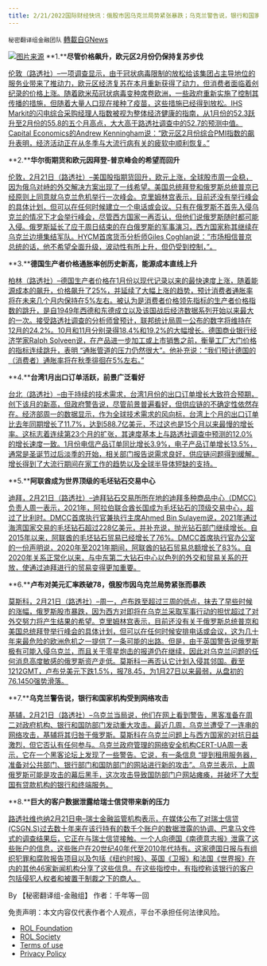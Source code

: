 ```yaml
---
title: 2/21/2022国际财经快讯：俄股市因乌克兰局势紧张暴跌；乌克兰警告说，银行和国家机构受到网络攻击
---
```

`秘密翻译组金融团队` [轉載自GNews](https://gnews.org/zh-hans/2042227/)

![](https://assets.gnews.org/wp-content/uploads/2022/02/图片1-100.png)[图片来源](https://www.reuters.com)
**1.****尽管价格飙升，欧元区2月份仍保持复苏步伐**

[伦敦（路透社）–一项调查显示，由于冠状病毒限制的放松给该集团占主导地位的服务业带来了推动力，欧元区经济复苏在本月重新获得了动力，但消费者面临着创纪录的价格上涨。随着欧米茄冠状病毒变种席卷欧洲，一些政府重新实施了控制其传播的措施，但随着大量人口现在接种了疫苗，这些措施已经得到放松。IHS Markit的闪电综合采购经理人指数被视为整体经济健康的指南，从1月份的52.3跃升至2月份的55.8的五个月高点，大大高于路透社调查中的52.7的预测中值。Capital Economics的Andrew Kenningham说：“欧元区2月份综合PMI指数的飙升表明，经济活动正在从冬季与大流行病有关的疲软中顺利恢复。”](https://www.oann.com/euro-zone-economic-recovery-rebounded-in-feb-despite-soaring-prices-pmi/)

**2.****华尔街期货和欧元因拜登-普京峰会的希望而回升**

[伦敦，2月21日（路透社）–美国股指期货回升，欧元上涨，全球股市周一企稳，因为俄乌对峙的外交解决方案出现了一线希望。美国总统拜登和俄罗斯总统普京已经原则上同意就乌克兰危机举行一次峰会。克里姆林宫表示，目前还没有举行峰会的具体计划，但可以在任何时候建立一个电话或会议。只有在俄罗斯不首先入侵乌克兰的情况下才会举行峰会，尽管西方国家一再否认，但他们说俄罗斯随时都可能入侵。俄罗斯延长了应于周日结束的在白俄罗斯的军事演习，西方国家称其继续在乌克兰边境集结军队。HYCM首席货币分析师Giles Coghlan说：”市场相信普京总统的话，他不希望全面升级，波动性有所上升，但仍受到控制，”。](https://www.reuters.com/markets/europe/global-markets-wrapup-1-pix-2022-02-21/)

**3.****德国生产者价格通胀率创历史新高，能源成本直线上升**

[柏林（路透社）–德国生产者价格在1月份以现代记录以来的最快速度上涨，随着能源成本的飙升，价格飙升了25%，并延续了大幅上涨的趋势，预计消费者通胀率将在未来几个月内保持在5%左右。被认为是消费者价格领先指标的生产者价格指数的跳升，是自1949年西德和东德成立以及该国战后经济数据系列开始以来最大的一次。接受路透社调查的分析师曾预计，联邦统计局周一公布的数字将维持在12月的24.2%。10月和11月分别录得18.4%和19.2%的大幅增长。德国商业银行经济学家Ralph Solveen说，在产品进一步加工或上市销售之前，衡量工厂大门价格的指标连续跳升，表明 “通胀管道的压力仍然很大”。他补充说：“我们预计德国的（消费者）通胀率将在秋季徘徊在5%左右。”](https://www.oann.com/german-producer-prices-soar-25-y-y-due-to-energy-costs/)

**4.****台湾1月出口订单活跃，前景广泛看好**

[台北（路透社）–由于持续的技术需求，台湾1月份的出口订单增长大致符合预期，创下该月的新高，但政府警告说，尽管前景普遍看好，但供应链的不确定性依然存在。经济部周一的数据显示，作为全球技术需求的风向标，台湾上个月的出口订单比去年同期增长了11.7%，达到588.7亿美元，不过这也是15个月以来最慢的增长率。这标志着连续第23个月的扩张，其速度基本上与路透社调查中预测的12.0%的增长速度一致。1月份电信产品订单同比增长3.9%，电子产品订单增长13.5%，通常是圣诞节过后淡季的开始，相关部门报告说需求良好，供应链问题得到缓解。增长得到了大流行期间在家工作的趋势以及全球半导体短缺的支持。](https://www.oann.com/taiwans-january-export-orders-brisk-outlook-broadly-positive/)

**5.****阿联酋成为世界顶级的毛坯钻石交易中心**

[迪拜，2月21日（路透社）–迪拜钻石交易所所在地的迪拜多种商品中心（DMCC）负责人周一表示，2021年，阿拉伯联合酋长国成为毛坯钻石的顶级交易中心，超过了比利时。DMCC首席执行官兼执行主席Ahmed Bin Sulayem说，2021年通过海湾国家交易的毛坯钻石超过228亿美元，并补充说，抛光钻石部门继续增长。自2015年以来，阿联酋的毛坯钻石贸易已经增长了76%。DMCC首席执行官办公室的一份声明说，2020年至2021年期间，阿联酋的钻石贸易总额增长了83%。自2020年关系正常化以来，与中东第二大钻石中心以色列的外交和贸易关系的开放，使通过迪拜进行的贸易变得更加重要。](https://www.reuters.com/business/uae-becomes-worlds-rough-diamond-trade-hub-dmcc-ceo-2022-02-21/)

**6.****卢布对美元汇率跌破78，俄股市因乌克兰局势紧张而暴跌**

[莫斯科，2月21日（路透社）–周一，卢布跌至超过三周的低点，抹去了早些时候的涨幅，俄罗斯股市暴跌，因为西方对即将在乌克兰采取军事行动的担忧超过了对外交努力将产生结果的希望。克里姆林宫表示，目前还没有关于俄罗斯总统普京和美国总统拜登举行峰会的具体计划，但可以在任何时候安排电话或会议，这为几十年来最危险的欧洲危机之一提供了一条可能的出路。但是，由于英国警告说俄罗斯极有可能入侵乌克兰，而且关于零星炮击的报道仍在继续，因此对乌克兰问题的任何消息高度敏感的俄罗斯资产走低。莫斯科一再否认它计划入侵其邻国。截至1212GMT，卢布兑美元下跌1.5%，报78.45，为1月27日以来最弱，从盘初的76.1450强势滑落。](https://www.reuters.com/markets/europe/rouble-recovers-1-week-low-strengthen-with-ukraine-tensions-focus-2022-02-21/)

**7.****乌克兰警告说，银行和国家机构受到网络攻击**

[基辅，2月21日（路透社）–乌克兰当局说，他们在网上看到警告，黑客准备在周二对政府机构、银行和国防部门发动重大攻击。最近几周，乌克兰遭受了一连串的网络攻击，基辅将其归咎于俄罗斯。莫斯科在乌克兰问题上与西方国家的对抗日益激烈，但它否认有任何参与。乌克兰政府管理的网络安全机构CERT-UA周一表示，它在一个黑客论坛上发现了一些警告。它说，有一条信息 “提到租用服务器，准备对公共部门、银行部门和国防部门的网站进行新的攻击”。乌克兰表示，上周俄罗斯可能是攻击的幕后黑手，这次攻击导致国防部门户网站瘫痪，并破坏了大型国有贷款机构的银行和终端服务。](https://www.reuters.com/world/europe/ukraine-warns-cyberattacks-banks-state-agencies-2022-02-21/)

**8.****巨大的客户数据泄露给瑞士信贷带来新的压力**

[路透社维也纳2月21日电–瑞士金融监管机构表示，在媒体公布了对瑞士信贷(CSGN.S)过去数十年来在该行持有的数千个账户的数据泄露的协调、巴拿马文件式的调查结果后，它正在与瑞士信贷接触。一个人向德国《南德意志报》泄露了这些账户的信息，这些账户在20世纪40年代至2010年代持有。这家德国日报与有组织犯罪和腐败报告项目以及包括《纽约时报》、英国《卫报》和法国《世界报》在内的其他46家新闻机构分享了这些信息。在这些指控中，有指控称该银行的客户包括侵犯人权者和被置于制裁之下的商人。](https://www.reuters.com/business/finance/credit-suisse-denies-wrongdoing-after-client-data-leaked-media-2022-02-20/)

By 【秘密翻译组-金融组】
作者：千年等一回

 

免责声明：本文内容仅代表作者个人观点，平台不承担任何法律风险。

- [ROL Foundation](https://rolfoundation.org/)
- [ROL Society](https://rolsociety.org/)
- [Terms of use](https://gnews.org/terms-of-use-3/)
- [Privacy Policy](https://gnews.org/privacy-policy/)
